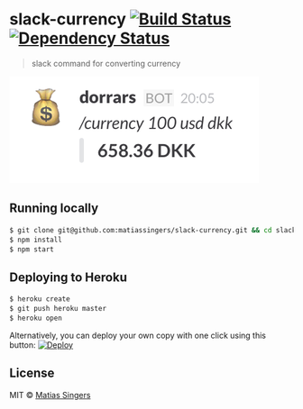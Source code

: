 # slack-currency [![Build Status](http://img.shields.io/travis/matiassingers/slack-currency.svg?style=flat-square)](https://travis-ci.org/matiassingers/slack-currency) [![Dependency Status](http://img.shields.io/gemnasium/matiassingers/slack-currency.svg?style=flat-square)](https://gemnasium.com/matiassingers/slack-currency)
> slack command for converting currency

![slack-currency screenshot example](screenshot.png)


## Running locally
```sh
$ git clone git@github.com:matiassingers/slack-currency.git && cd slack-currency
$ npm install
$ npm start
```


## Deploying to Heroku
```sh
$ heroku create
$ git push heroku master
$ heroku open
```

Alternatively, you can deploy your own copy with one click using this button:
[![Deploy](https://www.herokucdn.com/deploy/button.svg)](https://heroku.com/deploy?template=https://github.com/matiassingers/slack-currency)


## License

MIT © [Matias Singers](http://mts.io)
